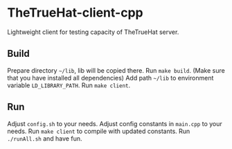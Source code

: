 # TheTrueHat-client-cpp
Lightweight client for testing capacity of TheTrueHat server.

## Build
Prepare directory `~/lib`, lib will be copied there.
Run `make build`. (Make sure that you have installed all dependencies)
Add path `~/lib` to environment variable `LD_LIBRARY_PATH`.
Run `make client`.

## Run
Adjust `config.sh` to your needs.
Adjust config constants in `main.cpp` to your needs.
Run `make client` to compile with updated constants.
Run `./runAll.sh` and have fun.
